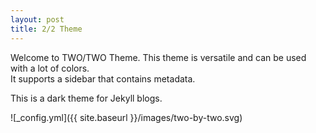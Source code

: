 ```yaml
---
layout: post
title: 2/2 Theme
---
```


Welcome to TWO/TWO Theme. This theme is versatile and can be used with a lot of colors.  
It supports a sidebar that contains metadata.

This is a dark theme for Jekyll blogs.

![_config.yml]({{ site.baseurl }}/images/two-by-two.svg)